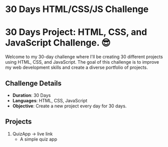 # 30 Days HTML/CSS/JS Challenge
# 30 Days Project: HTML, CSS, and JavaScript Challenge. 😎

Welcome to my 30-day challenge where I'll be creating 30 different projects using HTML, CSS, and JavaScript. The goal of this challenge is to improve my web development skills and create a diverse portfolio of projects.

## Challenge Details

- **Duration**: 30 Days
- **Languages**: HTML, CSS, JavaScript
- **Objective**: Create a new project every day for 30 days.

## Projects

1. QuizApp -> live link
   - A simple quiz app 

